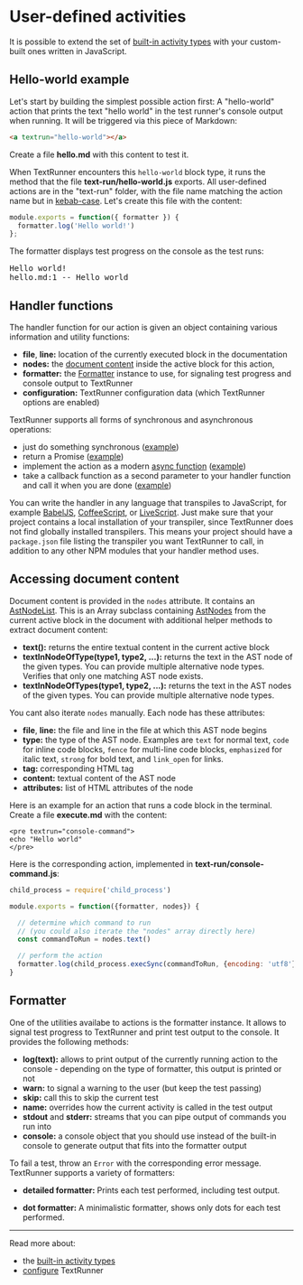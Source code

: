 # User-defined activities

It is possible to extend the set of
[built-in activity types](built-in-activity-types)
with your custom-built ones written in JavaScript.


## Hello-world example

Let's start by building the simplest possible action first:
A "hello-world" action that prints the text "hello world"
in the test runner's console output when running.
It will be triggered via this piece of Markdown:

<a textrun="create-file">

```html
<a textrun="hello-world"></a>
```

Create a file **hello.md** with this content to test it.

</a>

When TextRunner encounters this `hello-world` block type,
it runs the method that the file <a textrun="create-file">__text-run/hello-world.js__ exports.
All user-defined actions are in the "text-run" folder,
with the file name matching the action name
but in [kebab-case](http://wiki.c2.com/?KebabCase).
Let's create this file with the content:

```javascript
module.exports = function({ formatter }) {
  formatter.log('Hello world!')
};
```

</a>

<a textrun="run-textrun">
The formatter displays test progress on the console as the test runs:
</a>

<pre textrun="verify-console-command-output">
Hello world!
hello.md:1 -- Hello world
</pre>


## Handler functions

The handler function for our action is given an object containing various information and utility functions:

<a textrun="verify-handler-args">

* __file__, __line:__ location of the currently executed block in the documentation
* __nodes:__ the [document content](#accessing-document-content) inside the active block for this action,
* __formatter:__ the [Formatter](#formatter) instance to use, for signaling test progress and console output to TextRunner
* __configuration:__ TextRunner configuration data (which TextRunner options are enabled)
</a>

TextRunner supports all forms of synchronous and asynchronous operations:
* just do something synchronous ([example](examples/custom-action-sync/text-run/hello-world.js))
* return a Promise ([example](examples/custom-action-promise/text-run/hello-world.js))
* implement the action as a modern
  [async function](https://developer.mozilla.org/en-US/docs/Web/JavaScript/Reference/Statements/async_function)
  ([example](examples/custom-action-async/text-run/hello-world.js))
* take a callback function as a second parameter to your handler function and call it when you are done
  ([example](examples/custom-action-callback/text-run/hello-world.js))

You can write the handler in any language that transpiles to JavaScript,
for example [BabelJS](https://babeljs.io),
[CoffeeScript](http://coffeescript.org),
or [LiveScript](http://livescript.net).
Just make sure that your project contains a local installation of your transpiler,
since TextRunner does not find globally installed transpilers.
This means your project should have a `package.json` file listing the transpiler you want TextRunner to call,
in addition to any other NPM modules that your handler method uses.


## Accessing document content

Document content is provided in the `nodes` attribute.
It contains an [AstNodeList](/src/parsers/ast-node-list.ts).
This is an Array subclass containing [AstNodes](/src/parsers/ast-node.ts)
from the current active block in the document
with additional helper methods to extract document content:

* __text():__ returns the entire textual content in the current active block
* __textInNodeOfType(type1, type2, ...):__
    returns the text in the AST node of the given types.
    You can provide multiple alternative node types.
    Verifies that only one matching AST node exists.
* __textInNodeOfTypes(type1, type2, ...):__
    returns the text in the AST nodes of the given types.
    You can provide multiple alternative node types.

You cant also iterate `nodes` manually.
Each node has these attributes:
<a textrun="verify-ast-node-attributes">
* __file__, __line:__ the file and line in the file at which this AST node begins
* __type:__ the type of the AST node. Examples are
            `text` for normal text,
            `code` for inline code blocks,
            `fence` for multi-line code blocks,
            `emphasized` for italic text,
            `strong` for bold text,
            and `link_open` for links.
* __tag:__ corresponding HTML tag
* __content:__ textual content of the AST node
* __attributes:__ list of HTML attributes of the node
</a>

Here is an example for an action that runs a code block in the terminal.
<a textrun="create-file">
Create a file __execute.md__ with the content:

```
<pre textrun="console-command">
echo "Hello world"
</pre>
```
</a>

Here is the corresponding action, implemented in
<a textrun="create-file">
__text-run/console-command.js__:

```javascript
child_process = require('child_process')

module.exports = function({formatter, nodes}) {

  // determine which command to run
  // (you could also iterate the "nodes" array directly here)
  const commandToRun = nodes.text()

  // perform the action
  formatter.log(child_process.execSync(commandToRun, {encoding: 'utf8'}))
}
```
</a>

<a textrun="run-textrun"></a>


## Formatter

One of the utilities availabe to actions is the formatter instance.
It allows to signal test progress to TextRunner and print test output to the console.
It provides the following methods:

* __log(text):__
  allows to print output of the currently running action to the console -
  depending on the type of formatter, this output is printed or not
* __warn:__ to signal a warning to the user (but keep the test passing)
* __skip:__ call this to skip the current test
* __name:__ overrides how the current activity is called in the test output
* __stdout__ and __stderr:__
  streams that you can pipe output of commands you run into
* __console:__
  a console object that you should use instead of the built-in console
  to generate output that fits into the formatter output

To fail a test, throw an `Error` with the corresponding error message.
TextRunner supports a variety of formatters:

* __detailed formatter:__
  Prints each test performed, including test output.

* __dot formatter:__
  A minimalistic formatter, shows only dots for each test performed.


<hr>

Read more about:
- the [built-in activity types](built-in-activity-types)
- [configure](configuration.md) TextRunner
